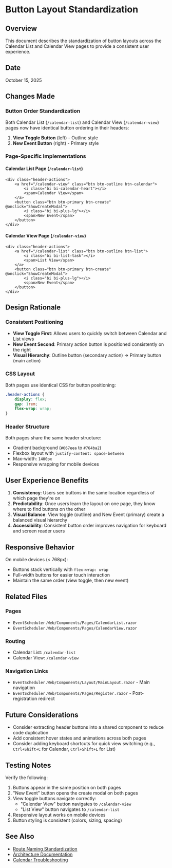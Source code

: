 # Button Layout Standardization

## Overview
This document describes the standardization of button layouts across the Calendar List and Calendar View pages to provide a consistent user experience.

## Date
October 15, 2025

## Changes Made

### Button Order Standardization
Both Calendar List (`/calendar-list`) and Calendar View (`/calendar-view`) pages now have identical button ordering in their headers:

1. **View Toggle Button** (left) - Outline style
2. **New Event Button** (right) - Primary style

### Page-Specific Implementations

#### Calendar List Page (`/calendar-list`)
```razor
<div class="header-actions">
    <a href="/calendar-view" class="btn btn-outline btn-calendar">
        <i class="bi bi-calendar-heart"></i>
        <span>Calendar View</span>
    </a>
    <button class="btn btn-primary btn-create" @onclick="ShowCreateModal">
        <i class="bi bi-plus-lg"></i>
        <span>New Event</span>
    </button>
</div>
```

#### Calendar View Page (`/calendar-view`)
```razor
<div class="header-actions">
    <a href="/calendar-list" class="btn btn-outline btn-list">
        <i class="bi bi-list-task"></i>
        <span>List View</span>
    </a>
    <button class="btn btn-primary btn-create" @onclick="ShowCreateModal">
        <i class="bi bi-plus-lg"></i>
        <span>New Event</span>
    </button>
</div>
```

## Design Rationale

### Consistent Positioning
- **View Toggle First**: Allows users to quickly switch between Calendar and List views
- **New Event Second**: Primary action button is positioned consistently on the right
- **Visual Hierarchy**: Outline button (secondary action) → Primary button (main action)

### CSS Layout
Both pages use identical CSS for button positioning:

```css
.header-actions {
    display: flex;
    gap: 1rem;
    flex-wrap: wrap;
}
```

### Header Structure
Both pages share the same header structure:
- Gradient background (`#667eea` to `#764ba2`)
- Flexbox layout with `justify-content: space-between`
- Max-width: `1400px`
- Responsive wrapping for mobile devices

## User Experience Benefits

1. **Consistency**: Users see buttons in the same location regardless of which page they're on
2. **Predictability**: Once users learn the layout on one page, they know where to find buttons on the other
3. **Visual Balance**: View toggle (outline) and New Event (primary) create a balanced visual hierarchy
4. **Accessibility**: Consistent button order improves navigation for keyboard and screen reader users

## Responsive Behavior

On mobile devices (< 768px):
- Buttons stack vertically with `flex-wrap: wrap`
- Full-width buttons for easier touch interaction
- Maintain the same order (view toggle, then new event)

## Related Files

### Pages
- `EventScheduler.Web/Components/Pages/CalendarList.razor`
- `EventScheduler.Web/Components/Pages/CalendarView.razor`

### Routing
- Calendar List: `/calendar-list`
- Calendar View: `/calendar-view`

### Navigation Links
- `EventScheduler.Web/Components/Layout/MainLayout.razor` - Main navigation
- `EventScheduler.Web/Components/Pages/Register.razor` - Post-registration redirect

## Future Considerations

- Consider extracting header buttons into a shared component to reduce code duplication
- Add consistent hover states and animations across both pages
- Consider adding keyboard shortcuts for quick view switching (e.g., `Ctrl+Shift+C` for Calendar, `Ctrl+Shift+L` for List)

## Testing Notes

Verify the following:
1. Buttons appear in the same position on both pages
2. "New Event" button opens the create modal on both pages
3. View toggle buttons navigate correctly:
   - "Calendar View" button navigates to `/calendar-view`
   - "List View" button navigates to `/calendar-list`
4. Responsive layout works on mobile devices
5. Button styling is consistent (colors, sizing, spacing)

## See Also
- [Route Naming Standardization](./ROUTE_NAMING_STANDARDIZATION.md)
- [Architecture Documentation](./ARCHITECTURE.md)
- [Calendar Troubleshooting](./CALENDAR_TROUBLESHOOTING.md)
